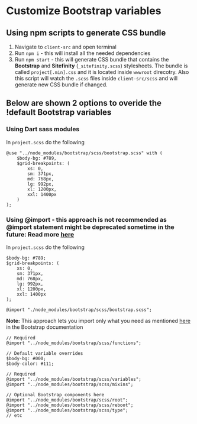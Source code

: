 # Customize Bootstrap variables

## Using npm scripts to generate CSS bundle
1. Navigate to `client-src` and open terminal
2. Run `npm i` - this will install all the needed dependencies
3. Run `npm start` - this will generate CSS bundle that contains the **Bootstrap** and **Sitefinity** (`_sitefinity.scss`) stylesheets. The bundle is called `project[.min].css` and it is located inside `wwwroot` direcotry. Also this script will watch the `.scss` files inside `client-src/scss` and will generate new CSS bundle if changed.

## Below are shown 2 options to overide the !default Bootstrap variables
### Using Dart sass modules

In `project.scss` do the following
```
@use "../node_modules/bootstrap/scss/bootstrap.scss" with (
    $body-bg: #789,
    $grid-breakpoints: (
        xs: 0,
        sm: 371px,
        md: 768px,
        lg: 992px,
        xl: 1200px,
        xxl: 1400px
    )
);
```

### Using @import - this approach is not recommended as @import statement might be deprecated sometime in the future: Read more [here](https://sass-lang.com/documentation/at-rules/import)

In `project.scss` do the following
```
$body-bg: #789;
$grid-breakpoints: (
    xs: 0,
    sm: 371px,
    md: 768px,
    lg: 992px,
    xl: 1200px,
    xxl: 1400px
);

@import "./node_modules/bootstrap/scss/bootstrap.scss";
```
**Note:** This approach lets you import only what you need as mentioned [here](https://getbootstrap.com/docs/5.0/customize/sass/) in the Bootstrap documentation
```
// Required
@import "../node_modules/bootstrap/scss/functions";

// Default variable overrides
$body-bg: #000;
$body-color: #111;

// Required
@import "../node_modules/bootstrap/scss/variables";
@import "../node_modules/bootstrap/scss/mixins";

// Optional Bootstrap components here
@import "../node_modules/bootstrap/scss/root";
@import "../node_modules/bootstrap/scss/reboot";
@import "../node_modules/bootstrap/scss/type";
// etc
```
